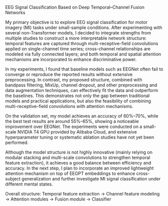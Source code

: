 EEG Signal Classification Based on Deep Temporal–Channel Fusion Networks

My primary objective is to explore EEG signal classification for motor imagery (MI) tasks under small-sample conditions. After experimenting with several non-Transformer models, I decided to integrate strengths from multiple studies to construct a more interpretable network structure: temporal features are captured through multi-receptive-field convolutions applied on single-channel time series; cross-channel relationships are modeled via fully connected layers; and both temporal and spatial attention mechanisms are incorporated to enhance discriminative power.

In my experiments, I found that baseline models such as EEGNet often fail to converge or reproduce the reported results without extensive preprocessing. In contrast, my proposed structure, combined with bandpass filtering, MixUp, channel dropout, and other preprocessing and data augmentation techniques, can effectively fit the data and outperform the baselines. This demonstrates not only the gap between traditional models and practical applications, but also the feasibility of combining multi-receptive-field convolutions with attention mechanisms.

On the validation set, my model achieves an accuracy of 60%–70%, while the best test results are around 55%–65%, showing a noticeable improvement over EEGNet. The experiments were conducted on a small-scale NVIDIA T4 GPU provided by Alibaba Cloud, and extensive hyperparameter tuning or systematic ablation studies have not yet been performed.

Although the model structure is not highly innovative (mainly relying on modular stacking and multi-scale convolutions to strengthen temporal feature extraction), it achieves a good balance between efficiency and accuracy. In the next step, I plan to incorporate an improved lightweight attention mechanism on top of EEGPT embeddings to enhance cross-subject generalization and further investigate MI signal classification under different mental states.

Overall structure:
Temporal feature extraction → Channel feature modeling → Attention modules → Fusion module → Classifier
